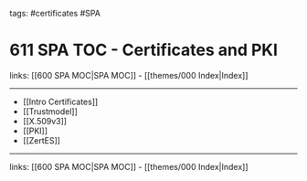 tags: #certificates #SPA 

# 611 SPA TOC - Certificates and PKI

links: [[600 SPA MOC|SPA MOC]] - [[themes/000 Index|Index]]

---
- [[Intro Certificates]]
- [[Trustmodel]]
- [[X.509v3]]
- [[PKI]]
- [[ZertES]]

---
links: [[600 SPA MOC|SPA MOC]] - [[themes/000 Index|Index]]